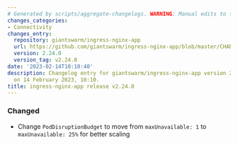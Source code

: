```yaml
---
# Generated by scripts/aggregate-changelogs. WARNING: Manual edits to this files will be overwritten.
changes_categories:
- Connectivity
changes_entry:
  repository: giantswarm/ingress-nginx-app
  url: https://github.com/giantswarm/ingress-nginx-app/blob/master/CHANGELOG.md#2240---2023-02-14
  version: 2.24.0
  version_tag: v2.24.0
date: '2023-02-14T10:10:40'
description: Changelog entry for giantswarm/ingress-nginx-app version 2.24.0, published
  on 14 February 2023, 10:10.
title: ingress-nginx-app release v2.24.0
---
```


### Changed
- Change `PodDisruptionBudget` to move from `maxUnavailable: 1` to `maxUnavailable: 25%` for better scaling
